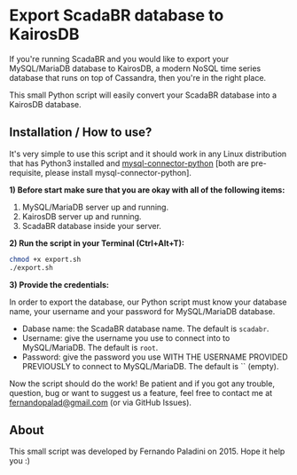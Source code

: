 Export ScadaBR database to KairosDB
=======================

If you're running ScadaBR and you would like to export your MySQL/MariaDB database to KairosDB, a modern NoSQL time series database that runs on top of Cassandra, then you're in the right place.

This small Python script will easily convert your ScadaBR database into a KairosDB database.

Installation / How to use? 
---------------

It's very simple to use this script and it should work in any Linux distribution that has Python3 installed and [mysql-connector-python](https://dev.mysql.com/downloads/connector/python/2.1.html) [both are pre-requisite, please install mysql-connector-python].

**1) Before start make sure that you are okay with all of the following items:**

1. MySQL/MariaDB server up and running.
2. KairosDB server up and running.
3. ScadaBR database inside your server.

**2) Run the script in your Terminal (Ctrl+Alt+T):**

```sh
chmod +x export.sh
./export.sh
```

**3) Provide the credentials:**

In order to export the database, our Python script must know your database name, your username and your password for MySQL/MariaDB database.  

- Dabase name: the ScadaBR database name. The default is `scadabr`.
- Username: give the username you use to connect into to MySQL/MariaDB. The default is `root`.
- Password: give the password you use WITH THE USERNAME PROVIDED PREVIOUSLY to connect to MySQL/MariaDB. The default is `` (empty).

Now the script should do the work! Be patient and if you got any trouble, question, bug or want to suggest us a feature, feel free to contact me at fernandopalad@gmail.com (or via GitHub Issues).

About
--------------

This small script was developed by Fernando Paladini on 2015. Hope it help you :) 
